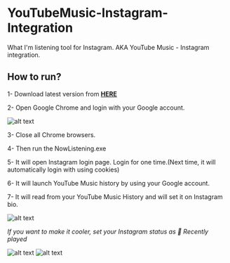 # YouTubeMusic-Instagram-Integration
What I'm listening tool for Instagram. AKA YouTube Music - Instagram integration.

## **How to run?**

1- Download latest version from **[HERE](http://mytwitchbot.com/Download/YoutubeMusic-Instagram/win-x64.zip)**

2- Open Google Chrome and login with your Google account.

![alt text](https://mytwitchbot.com/images/loginGoogle.png)

3- Close all Chrome browsers.

4- Then run the NowListening.exe

5- It will open Instagram login page. Login for one time.(Next time, it will automatically login with using cookies)

6- It will launch YouTube Music history by using your Google account.

7- It will read from your YouTube Music History and will set it on Instagram bio.

![alt text](https://mytwitchbot.com/images/console.png)

*If you want to make it cooler, set your Instagram status as 🎵 Recently played*

![alt text](https://mytwitchbot.com/images/RecentlyPlayedA.jpg)   ![alt text](https://mytwitchbot.com/images/RecentlyPlayedB.jpg)
